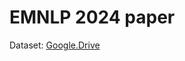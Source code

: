 # EMNLP 2024 paper

Dataset: [Google.Drive](https://drive.google.com/drive/folders/1yCXztZafKZeqo93s5mh8VF_PH6HdK1Dt?usp=sharing)
